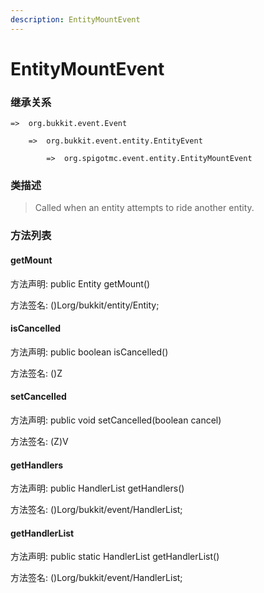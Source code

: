```yaml
---
description: EntityMountEvent
---
```


# EntityMountEvent

### 继承关系

    =>  org.bukkit.event.Event

        =>  org.bukkit.event.entity.EntityEvent

            =>  org.spigotmc.event.entity.EntityMountEvent

### 类描述

> Called when an entity attempts to ride another entity.

### 方法列表

#### getMount

方法声明: public Entity getMount()

方法签名: ()Lorg/bukkit/entity/Entity;

#### isCancelled

方法声明: public boolean isCancelled()

方法签名: ()Z

#### setCancelled

方法声明: public void setCancelled(boolean cancel)

方法签名: (Z)V

#### getHandlers

方法声明: public HandlerList getHandlers()

方法签名: ()Lorg/bukkit/event/HandlerList;

#### getHandlerList

方法声明: public static HandlerList getHandlerList()

方法签名: ()Lorg/bukkit/event/HandlerList;